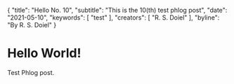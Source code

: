 {
	"title": "Hello No. 10",
	"subtitle": "This is the 10(th) test phlog post",
	"date": "2021-05-10",
	"keywords": [ "test" ],
	"creators": [ "R. S. Doiel" ],
	"byline": "By R. S. Doiel"
}


# Hello World!

Test Phlog post.
